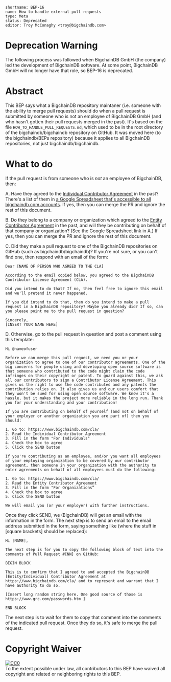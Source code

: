 ```
shortname: BEP-16
name: How to handle external pull requests
type: Meta
status: Deprecated
editor: Troy McConaghy <troy@bigchaindb.com>
```

# Deprecation Warning

The following process was followed when BigchainDB GmbH (the company) led the development of BigchainDB software. At some point, BigchainDB GmbH will no longer have that role, so BEP-16 is deprecated.

# Abstract

This BEP says what a BigchainDB repository maintaner (i.e. someone with the ability to merge pull requests) should do when a pull request is submitted by someone who is not an employee of BigchainDB GmbH (and who hasn't gotten their pull requests merged in the past). It's based on the file `HOW_TO_HANDLE_PULL_REQUESTS.md`, which used to be in the root directory of the bigchaindb/bigchaindb repository on GitHub. It was moved here (to the bigchaindb/BEPs repository) because it applies to all BigchainDB repositories, not just bigchaindb/bigchaindb.

# What to do

If the pull request is from someone who is _not_ an employee of BigchainDB, then:

A. Have they agreed to the [Individual Contributor Agreement](https://www.bigchaindb.com/cla/individual/) in the past? There's a list of them in [a Google Spreadsheet that's accessible to all bigchaindb.com accounts](https://docs.google.com/spreadsheets/d/1VhekO6lgk1ZPx8dSjriucy4UinaU9pIdPQ5JXKcbD_Y/edit?usp=sharing). If yes, then you can merge the PR and ignore the rest of this document.

B. Do they belong to a company or organization which agreed to the [Entity Contributor Agreement](https://www.bigchaindb.com/cla/entity/) in the past, and will they be contributing on behalf of that company or organization? (See the Google Spreadsheet link in A.) If yes, then you can merge the PR and ignore the rest of this document.

C. Did they make a pull request to one of the BigchainDB repositories on GitHub (such as bigchaindb/bigchaindb)? If you're not sure, or you can't find one, then respond with an email of the form:

```
Dear [NAME OF PERSON WHO AGREED TO THE CLA]

According to the email copied below, you agreed to the BigchainDB Contributor License Agreement (CLA).

Did you intend to do that? If no, then feel free to ignore this email and we'll pretend it never happened.

If you did intend to do that, then do you intend to make a pull request in a BigchainDB repository? Maybe you already did? If so, can you please point me to the pull request in question?

Sincerely,
[INSERT YOUR NAME HERE]
```

D. Otherwise, go to the pull request in question and post a comment using this template:

```
Hi @nameofuser

Before we can merge this pull request, we need you or your organization to agree to one of our contributor agreements. One of the big concerns for people using and developing open source software is that someone who contributed to the code might claim the code infringes on their copyright or patent. To guard against this, we ask all our contributors to sign a Contributor License Agreement. This gives us the right to use the code contributed and any patents the contribution relies on. It also gives us and our users comfort that they won't be sued for using open source software. We know it's a hassle, but it makes the project more reliable in the long run. Thank you for your understanding and your contribution!

If you are contributing on behalf of yourself (and not on behalf of your employer or another organization you are part of) then you should:

1. Go to: https://www.bigchaindb.com/cla/
2. Read the Individual Contributor Agreement
3. Fill in the form "For Individuals"
4. Check the box to agree
5. Click the SEND button

If you're contributing as an employee, and/or you want all employees of your employing organization to be covered by our contributor agreement, then someone in your organization with the authority to enter agreements on behalf of all employees must do the following:

1. Go to: https://www.bigchaindb.com/cla/
2. Read the Entity Contributor Agreement
3. Fill in the form "For Organizations”
4. Check the box to agree
5. Click the SEND button

We will email you (or your employer) with further instructions.
```

Once they click SEND, we (BigchainDB) will get an email with the information in the form. The next step is to send an email to the email address submitted in the form, saying something like (where the stuff in [square brackets] should be replaced):

```
Hi [NAME],

The next step is for you to copy the following block of text into the comments of Pull Request #[NN] on GitHub:

BEGIN BLOCK

This is to confirm that I agreed to and accepted the BigchainDB [Entity/Individual] Contributor Agreement at https://www.bigchaindb.com/cla/ and to represent and warrant that I have authority to do so.

[Insert long random string here. One good source of those is https://www.grc.com/passwords.htm ]

END BLOCK
```

The next step is to wait for them to copy that comment into the comments of the indicated pull request. Once they do so, it's safe to merge the pull request.

# Copyright Waiver

<p xmlns:dct="http://purl.org/dc/terms/">
  <a rel="license"
     href="http://creativecommons.org/publicdomain/zero/1.0/">
    <img src="http://i.creativecommons.org/p/zero/1.0/88x31.png" style="border-style: none;" alt="CC0" />
  </a>
  <br />
  To the extent possible under law, all contributors to this BEP
  have waived all copyright and related or neighboring rights to this BEP.
</p>
